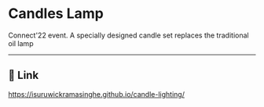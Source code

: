 
# Candles Lamp

Connect'22 event. A specially designed candle set replaces the traditional oil lamp

---



## 🔗 Link
https://isuruwickramasinghe.github.io/candle-lighting/

